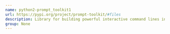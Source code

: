 ```yaml
---
name: python2-prompt_toolkit1
url: https://pypi.org/project/prompt-toolkit/#files
description: Library for building powerful interactive command lines in Python.
group: None
---
```

